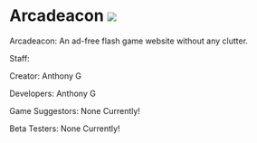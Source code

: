 # Arcadeacon ![](https://img.shields.io/badge/Status-In%20Progress-yellow.svg) 
Arcadeacon: An ad-free flash game website without any clutter.

Staff:

Creator:
Anthony G

Developers:
Anthony G

Game Suggestors:
None Currently!


Beta Testers: 
None Currently!
